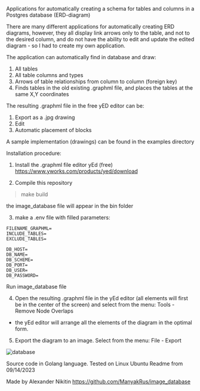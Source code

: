 Applications for automatically creating a schema for tables and columns in a Postgres database (ERD-diagram)

There are many different applications for automatically creating ERD diagrams,
however, they all display link arrows only to the table, and not to the desired column,
and do not have the ability to edit and update the edited diagram -
so I had to create my own application.

The application can automatically find in database and draw:
1. All tables
2. All table columns and types
3. Arrows of table relationships from column to column (foreign key)
4. Finds tables in the old existing .graphml file,
and places the tables at the same X,Y coordinates

The resulting .graphml file in the free yED editor can be:
1. Export as a .jpg drawing
2. Edit
3. Automatic placement of blocks

A sample implementation (drawings) can be found in the examples directory

Installation procedure:
1. Install the .graphml file editor yEd (free)
https://www.yworks.com/products/yed/download

2. Compile this repository
>make build
>
the image_database file will appear in the bin folder

3. make a .env file with filled parameters:
```
FILENAME_GRAPHML=
INCLUDE_TABLES=
EXCLUDE_TABLES=

DB_HOST=
DB_NAME=
DB_SCHEME=
DB_PORT=
DB_USER=
DB_PASSWORD=
```
Run image_database file

4. Open the resulting .graphml file in the yEd editor
(all elements will first be in the center of the screen)
and select from the menu:
Tools - Remove Node Overlaps
- the yEd editor will arrange all the elements of the diagram in the optimal form.

5. Export the diagram to an image.
Select from the menu:
File - Export


![database](https://github.com/ManyakRus/image_database/assets/30662875/6fbef84f-dfce-4e01-8e6b-fd535509bf5e)


Source code in Golang language.
Tested on Linux Ubuntu
Readme from 09/14/2023

Made by Alexander Nikitin
https://github.com/ManyakRus/image_database
